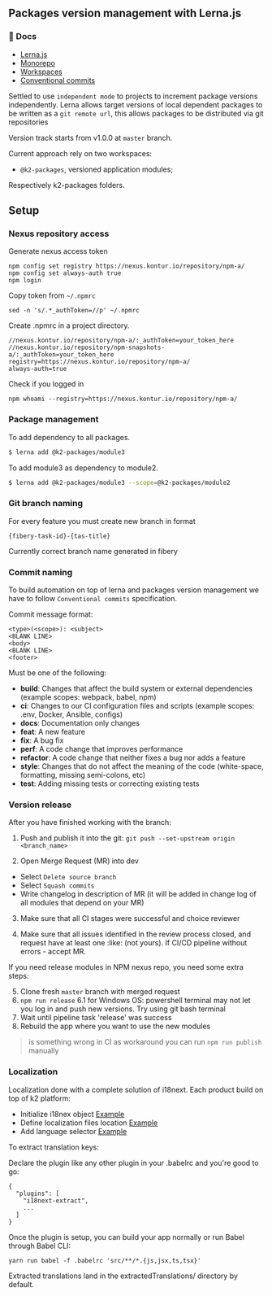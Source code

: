 ## Packages version management with Lerna.js

### 📖 Docs

- [Lerna.js](https://github.com/lerna/lerna)
- [Monorepo](https://en.wikipedia.org/wiki/Monorepo)
- [Workspaces](https://legacy.yarnpkg.com/lang/en/docs/workspaces/)
- [Conventional commits](https://www.conventionalcommits.org/en/v1.0.0/)

Settled to use `independent mode` to projects to increment package versions independently.
Lerna allows target versions of local dependent packages to be written as a `git remote url`, this allows packages to be distributed via git repositories

Version track starts from v1.0.0 at `master` branch.

Current approach rely on two workspaces:

 - `@k2-packages`, versioned application modules;

Respectively k2-packages folders.

## Setup

### Nexus repository access
Generate nexus access token 
```
npm config set registry https://nexus.kontur.io/repository/npm-a/
npm config set always-auth true
npm login
```
Copy token from `~/.npmrc`
```
sed -n 's/.*_authToken=//p' ~/.npmrc
```

Create .npmrc in a project directory.
```
//nexus.kontur.io/repository/npm-a/:_authToken=your_token_here
//nexus.kontur.io/repository/npm-snapshots-a/:_authToken=your_token_here
registry=https://nexus.kontur.io/repository/npm-a/
always-auth=true

```
Check if you logged in
```
npm whoami --registry=https://nexus.kontur.io/repository/npm-a/
```

### Package management
To add dependency to all packages.
```sh
$ lerna add @k2-packages/module3
```


To add module3 as dependency to module2.
```sh
$ lerna add @k2-packages/module3 --scope=@k2-packages/module2
```

### Git branch naming

For every feature you must create new branch in format
```
{fibery-task-id}-{tas-title}
```

Currently correct branch name generated in fibery

### Commit naming

To build automation on top of lerna and packages version management we have to follow `Conventional commits` specification.

Commit message format:

```
<type>(<scope>): <subject>
<BLANK LINE>
<body>
<BLANK LINE>
<footer>
```


Must be one of the following:
* **build**: Changes that affect the build system or external dependencies (example scopes: webpack, babel, npm)
* **ci**: Changes to our CI configuration files and scripts (example scopes: .env, Docker, Ansible, configs)
* **docs**: Documentation only changes
* **feat**: A new feature
* **fix**: A bug fix
* **perf**: A code change that improves performance
* **refactor**: A code change that neither fixes a bug nor adds a feature
* **style**: Changes that do not affect the meaning of the code (white-space, formatting, missing semi-colons, etc)
* **test**: Adding missing tests or correcting existing tests

###  Version release
After you have finished working with the branch:
1. Push and publish it into the git:
`git push --set-upstream origin <branch_name>`

2. Open Merge Request (MR) into dev
 - Select `Delete source branch`
 - Select `Squash commits`
 - Write changelog in description of MR (it will be added in change log of all modules that depend on your MR)

3. Make sure that all CI stages were successful and choice reviewer

4. Make sure that all issues identified in the review process closed,
and request have at least one :like: (not yours). If CI/CD pipeline without errors - accept MR.

If you need release modules in NPM nexus repo, you need some extra steps:

5. Clone fresh `master` branch with merged request
6. `npm run release`
6.1 for Windows OS: powershell terminal may not let you log in and push new versions. Try using git bash terminal
7. Wait until pipeline task 'release' was success
8. Rebuild the app where you want to use the new modules

> is something wrong in CI as workaround you can run `npm run publish` manually


### Localization
Localization done with a complete solution of i18next.
Each product build on top of k2 platform:

- Initialize i18nex object [Example](https://gitlab.com/kontur-private/kcloud/kcfirebrigade-fe/-/blob/master/src/i18n/index.ts)
- Define localization files location [Example](https://gitlab.com/kontur-private/kcloud/kcfirebrigade-fe/-/tree/master/src/locales)
- Add language selector [Example](https://gitlab.com/kontur-private/kcloud/kcfirebrigade-fe/-/blob/master/src/components/HomePage/index.tsx#L205)

To extract translation keys:

Declare the plugin like any other plugin in your .babelrc and you're good to go:
```
{
  "plugins": [
    "i18next-extract",
    ...
  ]
}
```

Once the plugin is setup, you can build your app normally or run Babel through Babel CLI:

`yarn run babel -f .babelrc 'src/**/*.{js,jsx,ts,tsx}'`

Extracted translations land in the extractedTranslations/ directory by default.
